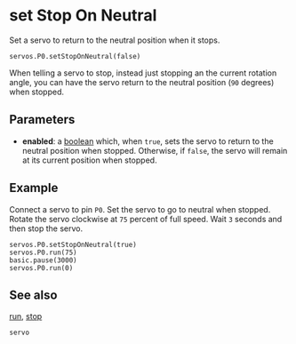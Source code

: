 # set Stop On Neutral

Set a servo to return to the neutral position when it stops.

```sig
servos.P0.setStopOnNeutral(false)
```

When telling a servo to stop, instead just stopping an the current rotation angle, you can have the servo return to the neutral position (`90` degrees) when stopped.

## Parameters

* **enabled**: a [boolean](types/boolean) which, when `true`, sets the servo to return to the neutral position when stopped. Otherwise, if `false`, the servo will remain at its current position when stopped.

## Example

Connect a servo to pin `P0`. Set the servo to go to neutral when stopped. Rotate the servo clockwise at `75` percent of full speed. Wait `3` seconds and then stop the servo.

```blocks
servos.P0.setStopOnNeutral(true)
servos.P0.run(75)
basic.pause(3000)
servos.P0.run(0)
```

## See also

[run](/reference/servos/run),
[stop](/reference/servos/stop)

```package
servo
```
